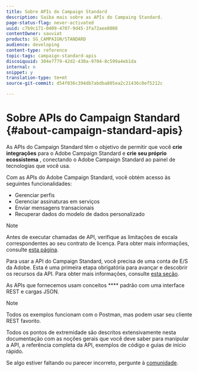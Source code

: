 ```yaml
---
title: Sobre APIs do Campaign Standard
description: Saiba mais sobre as APIs do Campaing Standard.
page-status-flag: never-activated
uuid: c7b9c171-0409-4707-9d45-3fa72aee8008
contentOwner: sauviat
products: SG_CAMPAIGN/STANDARD
audience: developing
content-type: reference
topic-tags: campaign-standard-apis
discoiquuid: 304e7779-42d2-430a-9704-8c599a4eb1da
internal: n
snippet: y
translation-type: tm+mt
source-git-commit: d54f036c394db7abdba805ea2c21436c0ef5212c

---
```



# Sobre APIs do Campaign Standard {#about-campaign-standard-apis}

As APIs do Campaign Standard têm o objetivo de permitir que você **crie integrações** para o Adobe Campaign Standard e **crie seu próprio ecossistema** , conectando o Adobe Campaign Standard ao painel de tecnologias que você usa.

Com as APIs do Adobe Campaign Standard, você obtém acesso às seguintes funcionalidades:

* Gerenciar perfis
* Gerenciar assinaturas em serviços
* Enviar mensagens transacionais
* Recuperar dados do modelo de dados personalizado

>[!NOTE]
>
>Antes de executar chamadas de API, verifique as limitações de escala correspondentes ao seu contrato de licença. Para obter mais informações, consulte [esta página](https://helpx.adobe.com/legal/product-descriptions/campaign-standard.html#ITInfrastructureResourcesbyActiveProfilesTiers).

Para usar a API do Campaign Standard, você precisa de uma conta de E/S da Adobe. Esta é uma primeira etapa obrigatória para avançar e descobrir os recursos da API.
Para obter mais informações, consulte [esta seção](../../api/using/setting-up-api-access.md).

As APIs que fornecemos usam conceitos **** padrão com uma interface REST e cargas JSON.

>[!NOTE]
>
>Todos os exemplos funcionam com o Postman, mas podem usar seu cliente REST favorito.

Todos os pontos de extremidade são descritos extensivamente nesta documentação com as noções gerais que você deve saber para manipular a API, a referência completa da API, exemplos de código e guias de início rápido.

Se algo estiver faltando ou parecer incorreto, pergunte à [comunidade](https://help-forums.adobe.com/content/adobeforums/en/campaign-forum/adobe-campaign.html).
